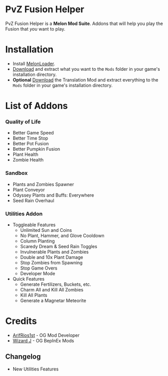 # PvZ Fusion Helper
PvZ Fusion Helper is a **Melon Mod Suite**. Addons that will help you play the Fusion that *you* want to play. 

# Installation

- Install [MelonLoader](https://melonwiki.xyz/#/modders/quickstart).
- [Download](https://github.com/Dynamixus/PvZ-Fusion-Helper/releases/latest) and extract what you want to the `Mods` folder in your game's installation directory.
- **Optional** [Download](https://github.com/Dynamixus/PvZ-Fusion-Translator/releases/latest) the Translation Mod and extract everything to the `Mods` folder in your game's installation directory.

# List of Addons

### Quality of Life
- Better Game Speed
- Better Time Stop
- Better Pot Fusion
- Better Pumpkin Fusion
- Plant Health
- Zombie Health

### Sandbox
- Plants and Zombies Spawner
- Plant Conveyor
- Odyssey Plants and Buffs: Everywhere
- Seed Rain Overhaul

### Utilities Addon
- Toggleable Features
	* Unlimited Sun and Coins
	* No Plant, Hammer, and Glove Cooldown
	* Column Planting
	* Scaredy Dream & Seed Rain Toggles
	* Invulnerable Plants and Zombies
	* Double and 10x Plant Damage
	* Stop Zombies from Spawning
	* Stop Game Overs
	* Developer Mode
- Quick Features
	* Generate Fertilizers, Buckets, etc.
	* Charm All and Kill All Zombies
	* Kill All Plants
	* Generate a Magnetar Meteorite

# Credits
- [ArifRios1st](https://github.com/ArifRios1st/PVZ-Hyper-Fusion-Mod) - OG Mod Developer
- [Wizard J](https://www.pvz.moe/members/141970/) - OG BepInEx Mods 

## Changelog

- New Utilities Features